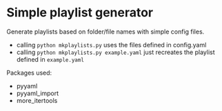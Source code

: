 # Simple playlist generator

Generate playlists based on folder/file names with simple config files.

* calling `python mkplaylists.py` uses the files defined in config.yaml
* calling `python mkplaylists.py example.yaml` just recreates the playlist defined in `example.yaml`

Packages used:
* pyyaml
* pyyaml_import
* more_itertools
